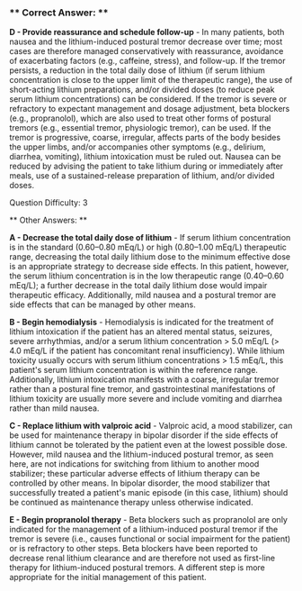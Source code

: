 ### ** Correct Answer: **

**D - Provide reassurance and schedule follow-up** - In many patients, both nausea and the lithium-induced postural tremor decrease over time; most cases are therefore managed conservatively with reassurance, avoidance of exacerbating factors (e.g., caffeine, stress), and follow-up. If the tremor persists, a reduction in the total daily dose of lithium (if serum lithium concentration is close to the upper limit of the therapeutic range), the use of short-acting lithium preparations, and/or divided doses (to reduce peak serum lithium concentrations) can be considered. If the tremor is severe or refractory to expectant management and dosage adjustment, beta blockers (e.g., propranolol), which are also used to treat other forms of postural tremors (e.g., essential tremor, physiologic tremor), can be used. If the tremor is progressive, coarse, irregular, affects parts of the body besides the upper limbs, and/or accompanies other symptoms (e.g., delirium, diarrhea, vomiting), lithium intoxication must be ruled out. Nausea can be reduced by advising the patient to take lithium during or immediately after meals, use of a sustained-release preparation of lithium, and/or divided doses.

Question Difficulty: 3

** Other Answers: **

**A - Decrease the total daily dose of lithium** - If serum lithium concentration is in the standard (0.60–0.80 mEq/L) or high (0.80–1.00 mEq/L) therapeutic range, decreasing the total daily lithium dose to the minimum effective dose is an appropriate strategy to decrease side effects. In this patient, however, the serum lithium concentration is in the low therapeutic range (0.40–0.60 mEq/L); a further decrease in the total daily lithium dose would impair therapeutic efficacy. Additionally, mild nausea and a postural tremor are side effects that can be managed by other means.

**B - Begin hemodialysis** - Hemodialysis is indicated for the treatment of lithium intoxication if the patient has an altered mental status, seizures, severe arrhythmias, and/or a serum lithium concentration > 5.0 mEq/L (> 4.0 mEq/L if the patient has concomitant renal insufficiency). While lithium toxicity usually occurs with serum lithium concentrations > 1.5 mEq/L, this patient's serum lithium concentration is within the reference range. Additionally, lithium intoxication manifests with a coarse, irregular tremor rather than a postural fine tremor, and gastrointestinal manifestations of lithium toxicity are usually more severe and include vomiting and diarrhea rather than mild nausea.

**C - Replace lithium with valproic acid** - Valproic acid, a mood stabilizer, can be used for maintenance therapy in bipolar disorder if the side effects of lithium cannot be tolerated by the patient even at the lowest possible dose. However, mild nausea and the lithium-induced postural tremor, as seen here, are not indications for switching from lithium to another mood stabilizer; these particular adverse effects of lithium therapy can be controlled by other means. In bipolar disorder, the mood stabilizer that successfully treated a patient's manic episode (in this case, lithium) should be continued as maintenance therapy unless otherwise indicated.

**E - Begin propranolol therapy** - Beta blockers such as propranolol are only indicated for the management of a lithium-induced postural tremor if the tremor is severe (i.e., causes functional or social impairment for the patient) or is refractory to other steps. Beta blockers have been reported to decrease renal lithium clearance and are therefore not used as first-line therapy for lithium-induced postural tremors. A different step is more appropriate for the initial management of this patient.

